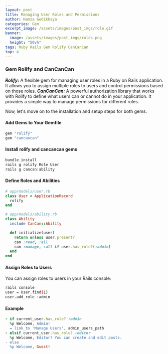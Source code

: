 ```yaml
---
layout: post
title: Managing User Roles and Permissions
author: Hamza Gedikkaya
categories: Gem
excerpt_image: /assets/images/post_imgs/role.gif
banner:
  image: /assets/images/post_imgs/roles.png
  height: "50vh"
tags: Ruby Rails Gem Rolify CanCanCan
top: 4
---
```


### Gem Rolify and CanCanCan

***Rolify:*** A flexible gem for managing user roles in a Ruby on Rails application. It allows you to assign multiple roles to users and control permissions based on those roles.
***CanCanCan:*** A powerful authorization library that works with Rolify to define what users can or cannot do in your application. It provides a simple way to manage permissions for different roles.

Now, let's move on to the installation and setup steps for both gems.

#### **Add Gems to Your Gemfile**

```ruby
gem "rolify"
gem "cancancan"
```

#### **Install rolify and cancancan gems**

```bash
bundle install
rails g rolify Role User
rails g cancan:ability
```

#### **Define Roles and Abilities**

```ruby
# app/models/user.rb
class User < ApplicationRecord
  rolify
end
```

```ruby
# app/models/ability.rb
class Ability
  include CanCan::Ability

  def initialize(user)
    return unless user.present?
    can :read, :all
    can :manage, :all if user.has_role?(:admin)
  end
end
```

#### **Assign Roles to Users**

You can assign roles to users in your Rails console:

```bash
rails console
user = User.find(1)
user.add_role :admin
```

#### **Example**

```ruby
- if current_user.has_role? :admin
  %p Welcome, Admin!
  = link_to 'Manage Users', admin_users_path
- elsif current_user.has_role? :editor
  %p Welcome, Editor! You can create and edit posts.
- else
  %p Welcome, Guest!
```